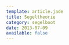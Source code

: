```yaml
---
template: article.jade
title: Segeltheorie
category: segelboot
date: 2013-07-09
available: false
---
```

